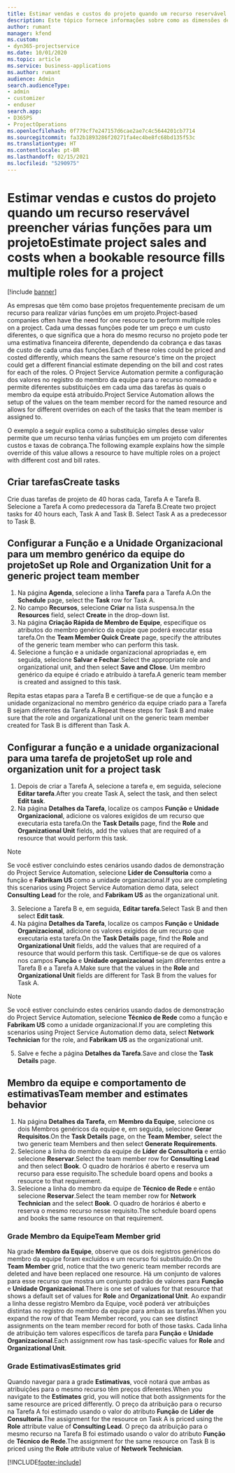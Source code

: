 ```yaml
---
title: Estimar vendas e custos do projeto quando um recurso reservável preencher várias funções para um projeto
description: Este tópico fornece informações sobre como as dimensões de preços podem ser usadas para oferecer suporte a preços e custos de um recurso que preenche várias funções em um projeto.
author: rumant
manager: kfend
ms.custom:
- dyn365-projectservice
ms.date: 10/01/2020
ms.topic: article
ms.service: business-applications
ms.author: rumant
audience: Admin
search.audienceType:
- admin
- customizer
- enduser
search.app:
- D365PS
- ProjectOperations
ms.openlocfilehash: 0f779cf7e247157d6cae2ae7c4c5644201cb7714
ms.sourcegitcommit: fa32b1893286f20271fa4ec4be8fc68bd135f53c
ms.translationtype: HT
ms.contentlocale: pt-BR
ms.lasthandoff: 02/15/2021
ms.locfileid: "5290975"
---
```

# <a name="estimate-project-sales-and-costs-when-a-bookable-resource-fills-multiple-roles-for-a-project"></a><span data-ttu-id="a8ae2-103">Estimar vendas e custos do projeto quando um recurso reservável preencher várias funções para um projeto</span><span class="sxs-lookup"><span data-stu-id="a8ae2-103">Estimate project sales and costs when a bookable resource fills multiple roles for a project</span></span> 

[!include [banner](../includes/psa-now-project-operations.md)]

<span data-ttu-id="a8ae2-104">As empresas que têm como base projetos frequentemente precisam de um recurso para realizar várias funções em um projeto.</span><span class="sxs-lookup"><span data-stu-id="a8ae2-104">Project-based companies often have the need for one resource to perform multiple roles on a project.</span></span> <span data-ttu-id="a8ae2-105">Cada uma dessas funções pode ter um preço e um custo diferentes, o que significa que a hora do mesmo recurso no projeto pode ter uma estimativa financeira diferente, dependendo da cobrança e das taxas de custo de cada uma das funções.</span><span class="sxs-lookup"><span data-stu-id="a8ae2-105">Each of these roles could be priced and costed differently, which means the same resource's time on the project could get a different financial estimate depending on the bill and cost rates for each of the roles.</span></span> <span data-ttu-id="a8ae2-106">O Project Service Automation permite a configuração dos valores no registro do membro da equipe para o recurso nomeado e permite diferentes substituições em cada uma das tarefas às quais o membro da equipe está atribuído.</span><span class="sxs-lookup"><span data-stu-id="a8ae2-106">Project Service Automation allows the setup of the values on the team member record for the named resource and allows for different overrides on each of the tasks that the team member is assigned to.</span></span>

<span data-ttu-id="a8ae2-107">O exemplo a seguir explica como a substituição simples desse valor permite que um recurso tenha várias funções em um projeto com diferentes custos e taxas de cobrança.</span><span class="sxs-lookup"><span data-stu-id="a8ae2-107">The following example  explains how the simple override of this value allows a resource to have multiple roles on a project with different cost and bill rates.</span></span>

## <a name="create-tasks"></a><span data-ttu-id="a8ae2-108">Criar tarefas</span><span class="sxs-lookup"><span data-stu-id="a8ae2-108">Create tasks</span></span>
<span data-ttu-id="a8ae2-109">Crie duas tarefas de projeto de 40 horas cada, Tarefa A e Tarefa B. Selecione a Tarefa A como predecessora da Tarefa B.</span><span class="sxs-lookup"><span data-stu-id="a8ae2-109">Create two project tasks for 40 hours each, Task A and Task B. Select Task A as a predecessor to Task B.</span></span>

## <a name="set-up-role-and-organization-unit-for-a-generic-project-team-member"></a><span data-ttu-id="a8ae2-110">Configurar a Função e a Unidade Organizacional para um membro genérico da equipe do projeto</span><span class="sxs-lookup"><span data-stu-id="a8ae2-110">Set up Role and Organization Unit for a generic project team member</span></span>

1. <span data-ttu-id="a8ae2-111">Na página **Agenda**, selecione a linha **Tarefa** para a Tarefa A.</span><span class="sxs-lookup"><span data-stu-id="a8ae2-111">On the **Schedule** page, select the **Task** row for Task A.</span></span> 
2. <span data-ttu-id="a8ae2-112">No campo **Recursos**, selecione **Criar** na lista suspensa.</span><span class="sxs-lookup"><span data-stu-id="a8ae2-112">In the **Resources** field, select **Create** in the drop-down list.</span></span>
3. <span data-ttu-id="a8ae2-113">Na página **Criação Rápida de Membro de Equipe**, especifique os atributos do membro genérico da equipe que poderá executar essa tarefa.</span><span class="sxs-lookup"><span data-stu-id="a8ae2-113">On the **Team Member Quick Create** page, specify the attributes of the generic team member who can perform this task.</span></span>
4. <span data-ttu-id="a8ae2-114">Selecione a função e a unidade organizacional apropriadas e, em seguida, selecione **Salvar e Fechar**.</span><span class="sxs-lookup"><span data-stu-id="a8ae2-114">Select the appropriate role and organizational unit, and then select **Save and Close**.</span></span> <span data-ttu-id="a8ae2-115">Um membro genérico da equipe é criado e atribuído à tarefa.</span><span class="sxs-lookup"><span data-stu-id="a8ae2-115">A generic team member is created and assigned to this task.</span></span> 

<span data-ttu-id="a8ae2-116">Repita estas etapas para a Tarefa B e certifique-se de que a função e a unidade organizacional no membro genérico da equipe criado para a Tarefa B sejam diferentes da Tarefa A.</span><span class="sxs-lookup"><span data-stu-id="a8ae2-116">Repeat these steps for Task B and make sure that the role and organizational unit on the generic team member created for Task B is different than Task A.</span></span> 

## <a name="set-up-role-and-organization-unit-for-a-project-task"></a><span data-ttu-id="a8ae2-117">Configurar a função e a unidade organizacional para uma tarefa de projeto</span><span class="sxs-lookup"><span data-stu-id="a8ae2-117">Set up role and organization unit for a project task</span></span>

1. <span data-ttu-id="a8ae2-118">Depois de criar a Tarefa A, selecione a tarefa e, em seguida, selecione **Editar tarefa**.</span><span class="sxs-lookup"><span data-stu-id="a8ae2-118">After you create Task A, select the task, and then select **Edit task**.</span></span>
2. <span data-ttu-id="a8ae2-119">Na página **Detalhes da Tarefa**, localize os campos **Função** e **Unidade Organizacional**, adicione os valores exigidos de um recurso que executaria esta tarefa.</span><span class="sxs-lookup"><span data-stu-id="a8ae2-119">On the **Task Details** page, find the **Role** and **Organizational Unit** fields, add the values that are required of a resource that would perform this task.</span></span> 

  > [!NOTE]
  > <span data-ttu-id="a8ae2-120">Se você estiver concluindo estes cenários usando dados de demonstração do Project Service Automation, selecione **Líder de Consultoria** como a função e **Fabrikam US** como a unidade organizacional.</span><span class="sxs-lookup"><span data-stu-id="a8ae2-120">If you are completing this scenarios using Project Service Automation demo data, select **Consulting Lead** for the role, and **Fabrikam US** as the organizational unit.</span></span>

3. <span data-ttu-id="a8ae2-121">Selecione a Tarefa B e, em seguida, **Editar tarefa**.</span><span class="sxs-lookup"><span data-stu-id="a8ae2-121">Select Task B and then select **Edit task**.</span></span>
4. <span data-ttu-id="a8ae2-122">Na página **Detalhes da Tarefa**, localize os campos **Função** e **Unidade Organizacional**, adicione os valores exigidos de um recurso que executaria esta tarefa.</span><span class="sxs-lookup"><span data-stu-id="a8ae2-122">On the **Task Details** page, find the **Role** and **Organizational Unit** fields, add the values that are required of a resource that would perform this task.</span></span> <span data-ttu-id="a8ae2-123">Certifique-se de que os valores nos campos **Função** e **Unidade organizacional** sejam diferentes entre a Tarefa B e a Tarefa A.</span><span class="sxs-lookup"><span data-stu-id="a8ae2-123">Make sure that the values in the **Role** and **Organizational Unit** fields are different for Task B from the values for Task A.</span></span> 

  > [!NOTE]
  > <span data-ttu-id="a8ae2-124">Se você estiver concluindo estes cenários usando dados de demonstração do Project Service Automation, selecione **Técnico de Rede** como a função e **Fabrikam US** como a unidade organizacional.</span><span class="sxs-lookup"><span data-stu-id="a8ae2-124">If you are completing this scenarios using Project Service Automation demo data, select **Network Technician** for the role, and **Fabrikam US** as the organizational unit.</span></span>

5. <span data-ttu-id="a8ae2-125">Salve e feche a página **Detalhes da Tarefa**.</span><span class="sxs-lookup"><span data-stu-id="a8ae2-125">Save and close the **Task Details** page.</span></span> 

## <a name="team-member-and-estimates-behavior"></a><span data-ttu-id="a8ae2-126">Membro da equipe e comportamento de estimativas</span><span class="sxs-lookup"><span data-stu-id="a8ae2-126">Team member and estimates behavior</span></span> 

1. <span data-ttu-id="a8ae2-127">Na página **Detalhes da Tarefa**, em **Membro da Equipe**, selecione os dois Membros genéricos da equipe e, em seguida, selecione **Gerar Requisitos**.</span><span class="sxs-lookup"><span data-stu-id="a8ae2-127">On the **Task Details** page, on the **Team Member**, select the two generic team Members and then select **Generate Requirements**.</span></span> 
2. <span data-ttu-id="a8ae2-128">Selecione a linha do membro da equipe de **Líder de Consultoria** e então selecione **Reservar**.</span><span class="sxs-lookup"><span data-stu-id="a8ae2-128">Select the team member row for **Consulting Lead** and then select **Book**.</span></span> <span data-ttu-id="a8ae2-129">O quadro de horários é aberto e reserva um recurso para esse requisito.</span><span class="sxs-lookup"><span data-stu-id="a8ae2-129">The schedule board opens and books a resource to that requirement.</span></span>
3. <span data-ttu-id="a8ae2-130">Selecione a linha do membro da equipe de **Técnico de Rede** e então selecione **Reservar**.</span><span class="sxs-lookup"><span data-stu-id="a8ae2-130">Select the team member row for **Network Technician** and the select **Book**.</span></span> <span data-ttu-id="a8ae2-131">O quadro de horários é aberto e reserva o mesmo recurso nesse requisito.</span><span class="sxs-lookup"><span data-stu-id="a8ae2-131">The schedule board opens and books the same resource on that requirement.</span></span>

### <a name="team-member-grid"></a><span data-ttu-id="a8ae2-132">Grade Membro da Equipe</span><span class="sxs-lookup"><span data-stu-id="a8ae2-132">Team Member grid</span></span> 
<span data-ttu-id="a8ae2-133">Na grade **Membro da Equipe**, observe que os dois registros genéricos do membro da equipe foram excluídos e um recurso foi substituído.</span><span class="sxs-lookup"><span data-stu-id="a8ae2-133">On the **Team Member** grid, notice that the two generic team member records are deleted and have been replaced one resource.</span></span> <span data-ttu-id="a8ae2-134">Há um conjunto de valores para esse recurso que mostra um conjunto padrão de valores para **Função** e **Unidade Organizacional**.</span><span class="sxs-lookup"><span data-stu-id="a8ae2-134">There is one set of values for that resource that shows a default set of values for **Role** and **Organizational Unit**.</span></span>
<span data-ttu-id="a8ae2-135">Ao expandir a linha desse registro Membro da Equipe, você poderá ver atribuições distintas no registro do membro da equipe para ambas as tarefas.</span><span class="sxs-lookup"><span data-stu-id="a8ae2-135">When you expand the row of that Team Member record, you can see distinct assignments on the team member record for both of those tasks.</span></span> <span data-ttu-id="a8ae2-136">Cada linha de atribuição tem valores específicos de tarefa para **Função** e **Unidade Organizacional**.</span><span class="sxs-lookup"><span data-stu-id="a8ae2-136">Each assignment row has task-specific values for **Role** and **Organizational Unit**.</span></span> 

### <a name="estimates-grid"></a><span data-ttu-id="a8ae2-137">Grade Estimativas</span><span class="sxs-lookup"><span data-stu-id="a8ae2-137">Estimates grid</span></span> 
<span data-ttu-id="a8ae2-138">Quando navegar para a grade **Estimativas**, você notará que ambas as atribuições para o mesmo recurso têm preços diferentes.</span><span class="sxs-lookup"><span data-stu-id="a8ae2-138">When you navigate to the **Estimates** grid, you will notice that both assignments for the same resource are priced differently.</span></span>
<span data-ttu-id="a8ae2-139">O preço da atribuição para o recurso na Tarefa A foi estimado usando o valor do atributo **Função** de **Líder de Consultoria**.</span><span class="sxs-lookup"><span data-stu-id="a8ae2-139">The assignment for the resource on Task A is priced using the **Role** attribute value of **Consulting Lead**.</span></span> <span data-ttu-id="a8ae2-140">O preço da atribuição para o mesmo recurso na Tarefa B foi estimado usando o valor do atributo **Função** de **Técnico de Rede**.</span><span class="sxs-lookup"><span data-stu-id="a8ae2-140">The assignment for the same resource on Task B is priced using the **Role** attribute value of **Network Technician**.</span></span>



[!INCLUDE[footer-include](../includes/footer-banner.md)]